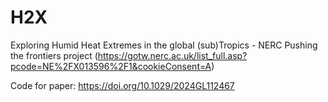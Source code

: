 # H2X

Exploring Humid Heat Extremes in the global (sub)Tropics - NERC Pushing the frontiers project (https://gotw.nerc.ac.uk/list_full.asp?pcode=NE%2FX013596%2F1&cookieConsent=A)

Code for paper: https://doi.org/10.1029/2024GL112467
